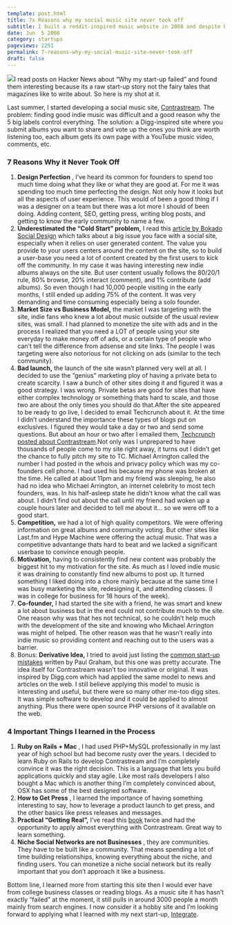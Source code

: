 ```yaml
---
template: post.html
title: 7x Reasons why my social music site never took off 
subtitle: I built a reddit-inspired music website in 2008 and despite being featured on Techcrunch and getting a large early userbase, it failed to take off
date: Jun  5 2008
category: startups
pageviews: 2251
permalink: 7-reasons-why-my-social-music-site-never-took-off
draft: false
---
```


![](http://farm4.static.flickr.com/3136/2626845554_e1dc986c0a_o.jpg)I read posts on Hacker News about “Why my start-up failed” and found them interesting because its a raw start-up story not the fairy tales that magazines like to write about. So here is my shot at it.

Last summer, I started developing a social music site, [Contrastream](http://contrastream.com). The problem: finding good indie music was difficult and a good reason why the 5 big labels control everything. The solution: a Digg-inspired site where you submit albums you want to share and vote up the ones you think are worth listening too, each album gets its own page with a YouTube music video, comments, etc.

### 7 Reasons Why it Never Took Off

1. **Design Perfection** , I’ve heard its common for founders to spend too much time doing what they like or what they are good at. For me it was spending too much time perfecting the design. Not only how it looks but all the aspects of user experience. This would of been a good thing if I was a designer on a team but there was a lot more I should of been doing. Adding content, SEO, getting press, writing blog posts, and getting to know the early community to name a few.
2. **Underestimated the “Cold Start” problem,** I read this [article by Bokado Social Design](http://bokardo.com/archives/common-pitfalls-of-building-social-web-applications/) which talks about a big issue you face with a social site, especially when it relies on user generated content. The value you provide to your users centers around the content on the site, so to build a user-base you need a lot of content created by the first users to kick off the community. In my case it was having interesting new indie albums always on the site. But user content usually follows the 80/20/1 rule, 80% browse, 20% interact (comment), and 1% contribute (add albums). So even though I had 10,000 people visiting in the early months, I still ended up adding 75% of the content. It was very demanding and time consuming especially being a solo founder.
3. **Market Size vs Business Model,** the market I was targeting with the site, indie fans who knew a lot about music outside of the usual review sites, was small. I had planned to monetize the site with ads and in the process I realized that you need a LOT of people using your site everyday to make money off of ads, or a certain type of people who can’t tell the difference from adsense and site links. The people I was targeting were also notorious for not clicking on ads (similar to the tech community).
4. **Bad launch,** the launch of the site wasn’t planned very well at all. I decided to use the “genius” marketing ploy of having a private beta to create scarcity. I saw a bunch of other sites doing it and figured it was a good strategy. I was wrong. Private betas are good for sites that have either complex technology or something thats hard to scale, and those two are about the only times you should do that.After the site appeared to be ready to go live, I decided to email Techcrunch about it. At the time I didn’t understand the importance these types of blogs put on exclusives. I figured they would take a day or two and send some questions. But about an hour or two after I emailed them, [Techcrunch posted about Contrastream](http://www.techcrunch.com/2007/08/27/contrastream-to-join-social-music-sites/).Not only was I unprepared to have thousands of people come to my site right away, it turns out I didn’t get the chance to fully pitch my site to TC. Michael Arrington called the number I had posted in the whois and privacy policy which was my co-founders cell phone. I had used his because my phone was broken at the time. He called at about 11pm and my friend was sleeping, he also had no idea who Michael Arrington, an internet celebrity to most tech founders, was. In his half-asleep state he didn’t know what the call was about. I didn’t find out about the call until my friend had woken up a couple hours later and decided to tell me about it… so we were off to a good start.
5. **Competition,** we had a lot of high quality competitors. We were offering information on great albums and community voting. But other sites like Last.fm and Hype Machine were offering the actual music. That was a competitive advantange thats hard to beat and we lacked a significant userbase to convince enough people.
6. **Motivation,** having to consistently find new content was probably the biggest hit to my motivation for the site. As much as I loved indie music it was draining to constantly find new albums to post up. It turned something I liked doing into a chore mainly because at the same time I was busy marketing the site, redesigning it, and attending classes. (I was in college for business for 18 hours of the week).
7. **Co-founder,** I had started the site with a friend, he was smart and knew a lot about business but in the end could not contribute much to the site. One reason why was that hes not technical, so he couldn’t help much with the development of the site and knowing who Michael Arrington was might of helped. The other reason was that he wasn’t really into indie music so providing content and reaching out to the users was a barrier.
8. Bonus: **Derivative Idea,** I tried to avoid just listing the [common start-up mistakes](http://paulgraham.com/startupmistakes.html) written by Paul Graham, but this one was pretty accurate. The idea itself for Contrastream wasn’t too innovative or original. It was inspired by Digg.com which had applied the same model to news and articles on the web. I still believe applying this model to music is interesting and useful, but there were so many other me-too digg sites. It was simple software to develop and it could be applied to almost anything. Plus there were open source PHP versions of it available on the web.

### 4 Important Things I learned in the Process

1. **Ruby on Rails + Mac** , I had used PHP+MySQL professionally in my last year of high school but had become rusty over the years. I decided to learn Ruby on Rails to develop Contrastream and I’m completely convince it was the right decision. This is a language that lets you build applications quickly and stay agile. Like most rails developers I also bought a Mac which is another thing I’m completely convinced about, OSX has some of the best designed software.
2. **How to Get Press** , I learned the importance of having something interesting to say, how to leverage a product launch to get press, and the other basics like press releases and messages.
3. **Practical “Getting Real”,** I’ve read this [book](http://gettingreal.37signals.com/) twice and had the opportunity to apply almost everything with Contrastream. Great way to learn something.
4. **Niche Social Networks are not Businesses** , they are communities. They have to be built like a community. That means spending a lot of time building relationships, knowing everything about the niche, and finding users. You can monetize a niche social network but its really important that you don’t approach it like a business.

Bottom line, I learned more from starting this site then I would ever have from college business classes or reading blogs. As a music site it has hasn’t exactly “failed” at the moment, it still pulls in around 3000 people a month mainly from search engines. I now consider it a hobby site and I’m looking forward to applying what I learned with my next start-up, [Integrate](http://integratesales.com).

  